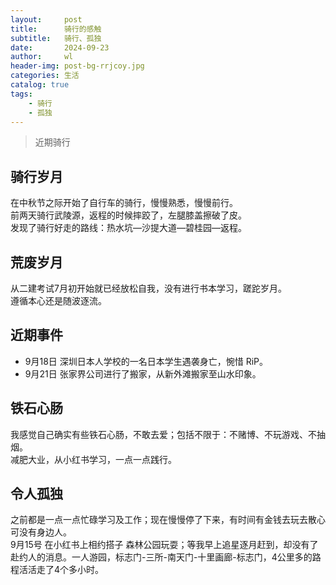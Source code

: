 ```yaml
---
layout:     post
title:      骑行的感触
subtitle:   骑行、孤独
date:       2024-09-23
author:     wl
header-img: post-bg-rrjcoy.jpg
categories: 生活
catalog: true
tags:
    - 骑行
    - 孤独
---
```



> 近期骑行

## 骑行岁月

在中秋节之际开始了自行车的骑行，慢慢熟悉，慢慢前行。<br>
前两天骑行武陵源，返程的时候摔跤了，左腿膝盖擦破了皮。<br>
发现了骑行好走的路线：热水坑—沙提大道—碧桂园—返程。<br>
 
 
## 荒废岁月
 
从二建考试7月初开始就已经放松自我，没有进行书本学习，蹉跎岁月。<br>
遵循本心还是随波逐流。<br>


## 近期事件

- 9月18日 深圳日本人学校的一名日本学生遇袭身亡，惋惜 RiP。<br>
- 9月21日 张家界公司进行了搬家，从新外滩搬家至山水印象。<br>

## 铁石心肠

我感觉自己确实有些铁石心肠，不敢去爱；包括不限于：不赌博、不玩游戏、不抽烟。 <br>
减肥大业，从小红书学习，一点一点践行。 <br>

## 令人孤独

之前都是一点一点忙碌学习及工作；现在慢慢停了下来，有时间有金钱去玩去散心可没有身边人。 <br>
9月15号 在小红书上相约搭子 森林公园玩耍；等我早上追星逐月赶到，却没有了赴约人的消息。一人游园，标志门-三所-南天门-十里画廊-标志门，4公里多的路程活活走了4个多小时。 <br>



